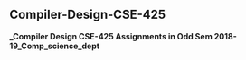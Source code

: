 ## Compiler-Design-CSE-425

**_Compiler Design CSE-425 Assignments in Odd Sem 2018-19_Comp_science_dept**

